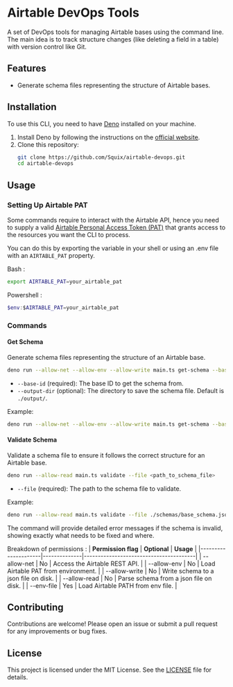 # Airtable DevOps Tools

A set of DevOps tools for managing Airtable bases using the command line. The main idea is to track structure changes (like deleting a field in a table) with version control like Git.

## Features

- Generate schema files representing the structure of Airtable bases.

## Installation

To use this CLI, you need to have [Deno](https://deno.land/) installed on your machine.

1. Install Deno by following the instructions on the [official website](https://deno.land/manual/getting_started/installation).
2. Clone this repository:
    ```sh
    git clone https://github.com/Squix/airtable-devops.git
    cd airtable-devops
    ```

## Usage

### Setting Up Airtable PAT

Some commands require to interact with the Airtable API, hence you need to supply a valid [Airtable Personal Access Token (PAT)](https://support.airtable.com/docs/creating-personal-access-tokens) that grants access to the resources you want the CLI to process.

You can do this by exporting the variable in your shell or using an .env file with an `AIRTABLE_PAT` property.

Bash :
```sh
export AIRTABLE_PAT=your_airtable_pat
```
Powershell :
```powershell
$env:$AIRTABLE_PAT=your_airtable_pat
```

### Commands

#### Get Schema

Generate schema files representing the structure of an Airtable base.

```sh
deno run --allow-net --allow-env --allow-write main.ts get-schema --base-id <your_base_id> --output-dir <output_directory>
```

- `--base-id` (required): The base ID to get the schema from.
- `--output-dir` (optional): The directory to save the schema file. Default is `./output/`.

Example:

```sh
deno run --allow-net --allow-env --allow-write main.ts get-schema --base-id app1234567890 --output-dir ./schemas/
```

#### Validate Schema

Validate a schema file to ensure it follows the correct structure for an Airtable base.

```sh
deno run --allow-read main.ts validate --file <path_to_schema_file>
```

- `--file` (required): The path to the schema file to validate.

Example:
```sh
deno run --allow-read main.ts validate --file ./schemas/base_schema.json
```

The command will provide detailed error messages if the schema is invalid, showing exactly what needs to be fixed and where.

Breakdown of permissions :
| **Permission flag** | **Optional** | **Usage**                              |
|---------------------|--------------|----------------------------------------|
| --allow-net         | No           | Access the Airtable REST API.          |
| --allow-env         | No           | Load Airtable PAT from environment.    |
| --allow-write       | No           | Write schema to a json file on disk.   |
| --allow-read        | No           | Parse schema from a json file on disk. |
| --env-file          | Yes          | Load Airtable PATH from env file.      |

## Contributing

Contributions are welcome! Please open an issue or submit a pull request for any improvements or bug fixes.

## License

This project is licensed under the MIT License. See the [LICENSE](LICENSE.md) file for details.
